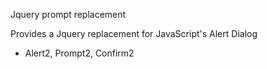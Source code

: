 Jquery prompt replacement

Provides a Jquery replacement for JavaScript's Alert Dialog

* Alert2, Prompt2, Confirm2




